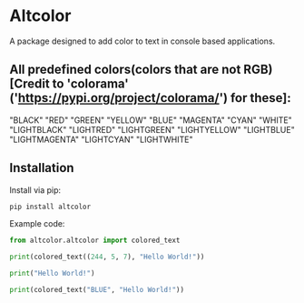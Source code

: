 # Altcolor

A package designed to add color to text in console based applications.

## All predefined colors(colors that are not RGB) [Credit to 'colorama' ('https://pypi.org/project/colorama/') for these]: 
"BLACK"
"RED"
"GREEN"
"YELLOW"
"BLUE"
"MAGENTA"
"CYAN"
"WHITE"
"LIGHTBLACK"
"LIGHTRED"
"LIGHTGREEN"
"LIGHTYELLOW"
"LIGHTBLUE"
"LIGHTMAGENTA"
"LIGHTCYAN"
"LIGHTWHITE"

## Installation

Install via pip:

```bash
pip install altcolor
```

Example code: 

```py
from altcolor.altcolor import colored_text

print(colored_text((244, 5, 7), "Hello World!"))

print("Hello World!")

print(colored_text("BLUE", "Hello World!"))
```